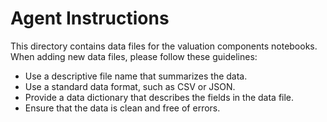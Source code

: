 # Agent Instructions

This directory contains data files for the valuation components notebooks. When adding new data files, please follow these guidelines:

- Use a descriptive file name that summarizes the data.
- Use a standard data format, such as CSV or JSON.
- Provide a data dictionary that describes the fields in the data file.
- Ensure that the data is clean and free of errors.
